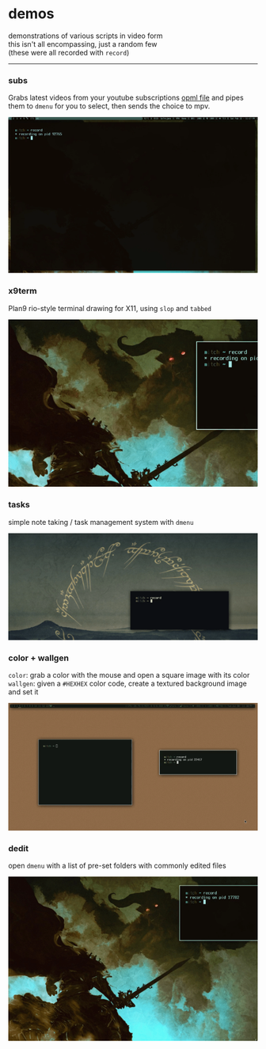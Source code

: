 # demos

demonstrations of various scripts in video form  
this isn't all encompassing, just a random few  
(these were all recorded with `record`)

----

### subs

Grabs latest videos from your youtube subscriptions [opml file](https://www.youtube.com/subscription_manager) 
and pipes them to `dmenu` for you to select, then sends the choice to mpv.

![subs_demo.gif](https://github.com/mitchweaver/bin/blob/master/DEMOS/subs_demo.gif)

### x9term

Plan9 rio-style terminal drawing for X11, using `slop` and `tabbed`

![x9term_demo.gif](https://github.com/mitchweaver/bin/blob/master/DEMOS/x9term_demo.gif)

### tasks

simple note taking / task management system with `dmenu`

![tasks_demo.gif](https://github.com/mitchweaver/bin/blob/master/DEMOS/tasks_demo.gif)

### color + wallgen

`color`: grab a color with the mouse and open a square image with its color  
`wallgen`: given a `#HEXHEX` color code, create a textured background image and set it

![color + wallgen.gif](https://github.com/mitchweaver/bin/blob/master/DEMOS/color%20%2B%20wallgen.gif)

### dedit

open `dmenu` with a list of pre-set folders with commonly edited files


![dedit_demo.gif](https://github.com/mitchweaver/bin/blob/master/DEMOS/dedit_demo.gif)

